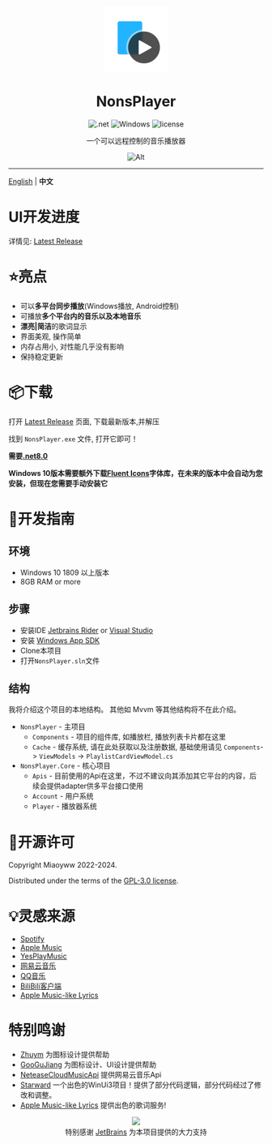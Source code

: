 <div align="center">
<!--![Alt](exp.png "exp")-->

<img src="NonsPlayer-Icon.png" alt="图标" Height="128" Width="128">

# NonsPlayer

![.net](https://img.shields.io/badge/C%23-.net8.0-orange)
![Windows](https://img.shields.io/badge/Windows-10%2B-orange)
![license](https://img.shields.io/github/license/Miaoywww/NeteaseCloudMusicControl)

一个可以远程控制的音乐播放器

![Alt](https://repobeats.axiom.co/api/embed/104248b2c1f2c27f8f5b29df5ab1ab2a4269ed96.svg "Repobeats analytics image")

***

</div>

[English](https://github.com/Miaoyww/NonsPlayer/blob/master/README.md) | **中文**

# UI开发进度

详情见: [Latest Release](https://github.com/Miaoyww/NonsPlayer/releases/latest)

# ⭐亮点

- 可以**多平台同步播放**(Windows播放, Android控制)
- 可播放**多个平台内的音乐以及本地音乐**
- **漂亮|简洁**的歌词显示
- 界面美观, 操作简单
- 内存占用小, 对性能几乎没有影响
- 保持稳定更新

# 📦️下载

打开 [Latest Release](https://github.com/Miaoywww/NeteaseCloudMusicControl/releases) 页面, 下载最新版本,并解压

找到 `NonsPlayer.exe` 文件, 打开它即可！

**需要[.net8.0](https://dotnet.microsoft.com/zh-cn/download/dotnet/8.0)**

**Windows 10版本需要额外下载[Fluent Icons](https://learn.microsoft.com/zh-cn/windows/apps/design/downloads/#fonts)字体库，在未来的版本中会自动为您安装，但现在您需要手动安装它**
# 🧭开发指南

## 环境

+ Windows 10 1809 以上版本
+ 8GB RAM or more

## 步骤

+ 安装IDE [Jetbrains Rider](https://www.jetbrains.com/rider/)
  or [Visual Studio](https://visualstudio.microsoft.com/)
+ 安装 [Windows App SDK](https://learn.microsoft.com/en-us/windows/apps/windows-app-sdk/)
+ Clone本项目
+ 打开`NonsPlayer.sln`文件

## 结构

我将介绍这个项目的本地结构。
其他如 Mvvm 等其他结构将不在此介绍。

+ `NonsPlayer` - 主项目
    - `Components` - 项目的组件库, 如播放栏, 播放列表卡片都在这里
    - `Cache` - 缓存系统, 请在此处获取以及注册数据, 基础使用请见
      `Components`-> `ViewModels` -> `PlaylistCardViewModel.cs`
+ `NonsPlayer.Core` - 核心项目
    - `Apis` - 目前使用的Api在这里，不过不建议向其添加其它平台的内容，后续会提供adapter供多平台接口使用
    - `Account` - 用户系统
    - `Player` - 播放器系统

# 📜开源许可

Copyright Miaoyww 2022-2024.

Distributed under the terms of
the [GPL-3.0 license](https://github.com/Miaoywww/NeteaseCloudMusicControl/blob/master/LICENSE.txt).

# 💡灵感来源

- [Spotify](https://www.spotify.com/)
- [Apple Music](https://music.apple.com)
- [YesPlayMusic](https://github.com/qier222/YesPlayMusic)
- [网易云音乐](https://music.163.com/)
- [QQ音乐](https://y.qq.com/)
- [BiliBili客户端](https://app.bilibili.com/)
- [Apple Music-like Lyrics](https://github.com/Steve-xmh/applemusic-like-lyrics) 

# 特别鸣谢

- [Zhuym](https://github.com/Zhuym07) 为图标设计提供帮助
- [GooGuJiang](https://github.com/GooGuJiang) 为图标设计、UI设计提供帮助
- [NeteaseCloudMusicApi](https://github.com/Binaryify/NeteaseCloudMusicApi) 提供网易云音乐Api
- [Starward](https://github.com/Scighost/Starward) 一个出色的WinUi3项目！提供了部分代码逻辑，部分代码经过了修改和调整。
- [Apple Music-like Lyrics](https://github.com/Steve-xmh/applemusic-like-lyrics) 提供出色的歌词服务!
  
<div align="center">
<image src="https://resources.jetbrains.com/storage/products/company/brand/logos/jb_beam.svg"></image>
<div>
特别感谢 <a href=https://jb.gg/OpenSourceSupport>JetBrains</a> 为本项目提供的大力支持
</div>
</div>
